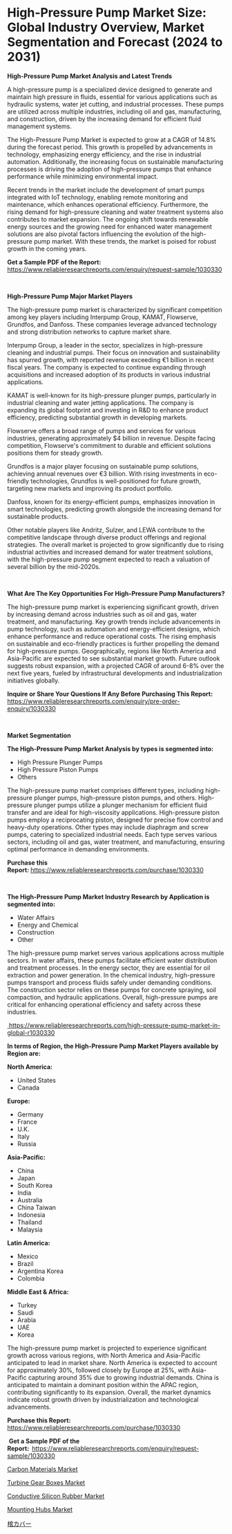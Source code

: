 <p><h1>High-Pressure Pump Market Size: Global Industry Overview, Market Segmentation and Forecast (2024 to 2031)</h1></p><p><strong>High-Pressure Pump Market Analysis and Latest Trends</strong></p>
<p><p>A high-pressure pump is a specialized device designed to generate and maintain high pressure in fluids, essential for various applications such as hydraulic systems, water jet cutting, and industrial processes. These pumps are utilized across multiple industries, including oil and gas, manufacturing, and construction, driven by the increasing demand for efficient fluid management systems.</p><p>The High-Pressure Pump Market is expected to grow at a CAGR of 14.8% during the forecast period. This growth is propelled by advancements in technology, emphasizing energy efficiency, and the rise in industrial automation. Additionally, the increasing focus on sustainable manufacturing processes is driving the adoption of high-pressure pumps that enhance performance while minimizing environmental impact.</p><p>Recent trends in the market include the development of smart pumps integrated with IoT technology, enabling remote monitoring and maintenance, which enhances operational efficiency. Furthermore, the rising demand for high-pressure cleaning and water treatment systems also contributes to market expansion. The ongoing shift towards renewable energy sources and the growing need for enhanced water management solutions are also pivotal factors influencing the evolution of the high-pressure pump market. With these trends, the market is poised for robust growth in the coming years.</p></p>
<p><strong>Get a Sample PDF of the Report:&nbsp;</strong> <a href="https://www.reliableresearchreports.com/enquiry/request-sample/1030330">https://www.reliableresearchreports.com/enquiry/request-sample/1030330</a></p>
<p>&nbsp;</p>
<p><strong>High-Pressure Pump Major Market Players</strong></p>
<p><p>The high-pressure pump market is characterized by significant competition among key players including Interpump Group, KAMAT, Flowserve, Grundfos, and Danfoss. These companies leverage advanced technology and strong distribution networks to capture market share. </p><p>Interpump Group, a leader in the sector, specializes in high-pressure cleaning and industrial pumps. Their focus on innovation and sustainability has spurred growth, with reported revenue exceeding €1 billion in recent fiscal years. The company is expected to continue expanding through acquisitions and increased adoption of its products in various industrial applications.</p><p>KAMAT is well-known for its high-pressure plunger pumps, particularly in industrial cleaning and water jetting applications. The company is expanding its global footprint and investing in R&D to enhance product efficiency, predicting substantial growth in developing markets.</p><p>Flowserve offers a broad range of pumps and services for various industries, generating approximately $4 billion in revenue. Despite facing competition, Flowserve's commitment to durable and efficient solutions positions them for steady growth.</p><p>Grundfos is a major player focusing on sustainable pump solutions, achieving annual revenues over €3 billion. With rising investments in eco-friendly technologies, Grundfos is well-positioned for future growth, targeting new markets and improving its product portfolio.</p><p>Danfoss, known for its energy-efficient pumps, emphasizes innovation in smart technologies, predicting growth alongside the increasing demand for sustainable products.</p><p>Other notable players like Andritz, Sulzer, and LEWA contribute to the competitive landscape through diverse product offerings and regional strategies. The overall market is projected to grow significantly due to rising industrial activities and increased demand for water treatment solutions, with the high-pressure pump segment expected to reach a valuation of several billion by the mid-2020s.</p></p>
<p>&nbsp;</p>
<p><strong>What Are The Key Opportunities For High-Pressure Pump Manufacturers?</strong></p>
<p><p>The high-pressure pump market is experiencing significant growth, driven by increasing demand across industries such as oil and gas, water treatment, and manufacturing. Key growth trends include advancements in pump technology, such as automation and energy-efficient designs, which enhance performance and reduce operational costs. The rising emphasis on sustainable and eco-friendly practices is further propelling the demand for high-pressure pumps. Geographically, regions like North America and Asia-Pacific are expected to see substantial market growth. Future outlook suggests robust expansion, with a projected CAGR of around 6-8% over the next five years, fueled by infrastructural developments and industrialization initiatives globally.</p></p>
<p><strong>Inquire or Share Your Questions If Any Before Purchasing This Report:</strong> <a href="https://www.reliableresearchreports.com/enquiry/pre-order-enquiry/1030330">https://www.reliableresearchreports.com/enquiry/pre-order-enquiry/1030330</a></p>
<p>&nbsp;</p>
<p><strong>Market Segmentation</strong></p>
<p><strong>The High-Pressure Pump Market Analysis by types is segmented into:</strong></p>
<p><ul><li>High Pressure Plunger Pumps</li><li>High Pressure Piston Pumps</li><li>Others</li></ul></p>
<p><p>The high-pressure pump market comprises different types, including high-pressure plunger pumps, high-pressure piston pumps, and others. High-pressure plunger pumps utilize a plunger mechanism for efficient fluid transfer and are ideal for high-viscosity applications. High-pressure piston pumps employ a reciprocating piston, designed for precise flow control and heavy-duty operations. Other types may include diaphragm and screw pumps, catering to specialized industrial needs. Each type serves various sectors, including oil and gas, water treatment, and manufacturing, ensuring optimal performance in demanding environments.</p></p>
<p><strong>Purchase this Report:&nbsp;</strong><a href="https://www.reliableresearchreports.com/purchase/1030330">https://www.reliableresearchreports.com/purchase/1030330</a></p>
<p>&nbsp;</p>
<p><strong>The High-Pressure Pump Market Industry Research by Application is segmented into:</strong></p>
<p><ul><li>Water Affairs</li><li>Energy and Chemical</li><li>Construction</li><li>Other</li></ul></p>
<p><p>The high-pressure pump market serves various applications across multiple sectors. In water affairs, these pumps facilitate efficient water distribution and treatment processes. In the energy sector, they are essential for oil extraction and power generation. In the chemical industry, high-pressure pumps transport and process fluids safely under demanding conditions. The construction sector relies on these pumps for concrete spraying, soil compaction, and hydraulic applications. Overall, high-pressure pumps are critical for enhancing operational efficiency and safety across these industries.</p></p>
<p><a href="https://www.reliableresearchreports.com/high-pressure-pump-market-in-global-r1030330">&nbsp;https://www.reliableresearchreports.com/high-pressure-pump-market-in-global-r1030330</a></p>
<p><strong>In terms of Region, the High-Pressure Pump Market Players available by Region are:</strong></p>
<p>
    <p> <strong> North America: </strong>
        <ul>
            <li>United States</li>
            <li>Canada</li>
        </ul>
        </p> 
    <p> <strong> Europe: </strong>
        <ul>
            <li>Germany</li>
            <li>France</li>
            <li>U.K.</li>
            <li>Italy</li>
            <li>Russia</li>
        </ul>
        </p> 
    <p> <strong> Asia-Pacific: </strong>
        <ul>
            <li>China</li>
            <li>Japan</li>
            <li>South Korea</li>
            <li>India</li>
            <li>Australia</li>
            <li>China Taiwan</li>
            <li>Indonesia</li>
            <li>Thailand</li>
            <li>Malaysia</li>
        </ul>
        </p> 
    <p> <strong> Latin America: </strong>
        <ul>
            <li>Mexico</li>
            <li>Brazil</li>
            <li>Argentina Korea</li>
            <li>Colombia</li>
        </ul>
        </p> 
    <p> <strong> Middle East & Africa: </strong>
        <ul>
            <li>Turkey</li>
            <li>Saudi</li>
            <li>Arabia</li>
            <li>UAE</li>
            <li>Korea</li>
        </ul>
    </p>
    </p>
<p><p>The high-pressure pump market is projected to experience significant growth across various regions, with North America and Asia-Pacific anticipated to lead in market share. North America is expected to account for approximately 30%, followed closely by Europe at 25%, with Asia-Pacific capturing around 35% due to growing industrial demands. China is anticipated to maintain a dominant position within the APAC region, contributing significantly to its expansion. Overall, the market dynamics indicate robust growth driven by industrialization and technological advancements.</p></p>
<p><strong>Purchase this Report: </strong><a href="https://www.reliableresearchreports.com/purchase/1030330">https://www.reliableresearchreports.com/purchase/1030330</a></p>
<p>&nbsp;<strong>Get a Sample PDF of the Report:&nbsp;&nbsp;</strong><a href="https://www.reliableresearchreports.com/enquiry/request-sample/1030330">https://www.reliableresearchreports.com/enquiry/request-sample/1030330</a></p>
<p><strong></strong></p>
<p><p><a href="https://issuu.com/reportprime-2/docs/carbon-materials-market-size-2030.p_8aa91edfc31730">Carbon Materials Market</a></p><p><a href="https://github.com/NargisHussain432/Market-Research-Report-List-1/blob/main/turbine-gear-boxes-market.md">Turbine Gear Boxes Market</a></p><p><a href="https://issuu.com/reportprime-2/docs/conductive-silicon-rubber-market-si_1ab87019ed3984">Conductive Silicon Rubber Market</a></p><p><a href="https://www.linkedin.com/pulse/global-mounting-hubs-industry-types-applications-market-players-hnbmf?trackingId=TBa1PLkySbSVWwCvtyXOlg%3D%3D">Mounting Hubs Market</a></p><p><a href="https://medium.com/@qirvhhyf42/%E6%A3%BA%E8%93%8B%E5%B8%82%E5%A0%B4%E3%81%AE%E4%BA%88%E6%B8%AC-%E5%B8%82%E5%A0%B4%E5%8B%95%E5%90%91%E3%81%8A%E3%82%88%E3%81%B3%E5%BD%B1%E9%9F%BF%E5%88%86%E6%9E%90-2024%E5%B9%B4-2031%E5%B9%B4-8e1a61236981">棺カバー</a></p></p>